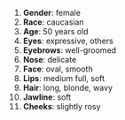 1. **Gender**: female  
2. **Race**: caucasian  
3. **Age**: 50 years old  
4. **Eyes**: expressive, others  
5. **Eyebrows**: well-groomed  
6. **Nose**: delicate  
7. **Face**: oval, smooth  
8. **Lips**: medium full, soft  
9. **Hair**: long, blonde, wavy  
10. **Jawline**: soft  
11. **Cheeks**: slightly rosy  